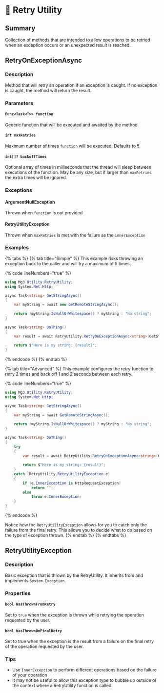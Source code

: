 # 🔄 Retry Utility

## Summary

Collection of methods that are intended to allow operations to be retried when an exception occurs or an unexpected result is reached.

## RetryOnExceptionAsync

### Description

Method that will retry an operation if an exception is caught. If no exception is caught, the method will return the result.

### Parameters

#### `Func<Task<T>> function`

Generic function that will be executed and awaited by the method

#### `int maxRetries`

Maximum number of times `function` will be executed. Defaults to 5.

#### `int[]? backoffTimes`

Optional array of times in milliseconds that the thread will sleep between executions of the function. May be any size, but if larger than `maxRetries` the extra times will be ignored.

### Exceptions

#### ArgumentNullException

Thrown when `function` is not provided

#### RetryUtilityException

Thrown when `maxRetries` is met with the failure as the `innerException`

### Examples

{% tabs %}
{% tab title="Simple" %}
This example risks throwing an exception back to the caller and will try a maximum of 5 times.

{% code lineNumbers="true" %}
```csharp
using Mg3.Utility.RetryUtility;
using System.Net.Http;

async Task<string> GetStringAsync()
{
    var myString = await new GetRemoteStringAsync();
    
    return !myString.IsNullOrWhitespace() ? myString : "No string";
}

async Task<string> DoThing()
{
    var result = await RetryUtility.RetryOnExceptionAsync<string>(GetStringAsync);
    
    return $"Here is my string: {result}";
}
```
{% endcode %}
{% endtab %}

{% tab title="Advanced" %}
This example configures the retry function to retry 2 times and back off 1 and 2 seconds between each retry.

{% code lineNumbers="true" %}
```csharp
using Mg3.Utility.RetryUtility;
using System.Net.Http;

async Task<string> GetStringAsync()
{
    var myString = await GetRemoteStringAsync();
    
    return !myString.IsNullOrWhitespace() ? myString : "No string";
}

async Task<string> DoThing()
{
    try
    {
        var result = await RetryUtility.RetryOnExceptionAsync<string>(GetStringAsync, 2, new int[] { 1000, 2000 });
        
        return $"Here is my string: {result}";
    }
    catch (RetryUtility.RetryUtilityException e)
    {
        if (e.InnerException is HttpRequestException)
            return "";
        else
            throw e.InnerException;
    }
}
```
{% endcode %}

Notice how the `RetryUtilityException` allows for you to catch only the failure from the final retry. This allows you to decide what to do based on the type of exception thrown.
{% endtab %}
{% endtabs %}

## RetryUtilityException

### Description

Basic exception that is thrown by the RetryUtility. It inherits from and implements `System.Exception`.

### Properties

#### `bool WasThrownFromRetry`

Set to `true` when the exception is thrown while retrying the operation requested by the user.

#### `bool WasThrownOnFinalRetry`

Set to true when the exception is the result from a failure on the final retry of the operation requested by the user.

### Tips

* Use `InnerException` to perform different operations based on the failure of your operation
* It may not be useful to allow this exception type to bubble up outside of the context where a RetryUtility function is called.
